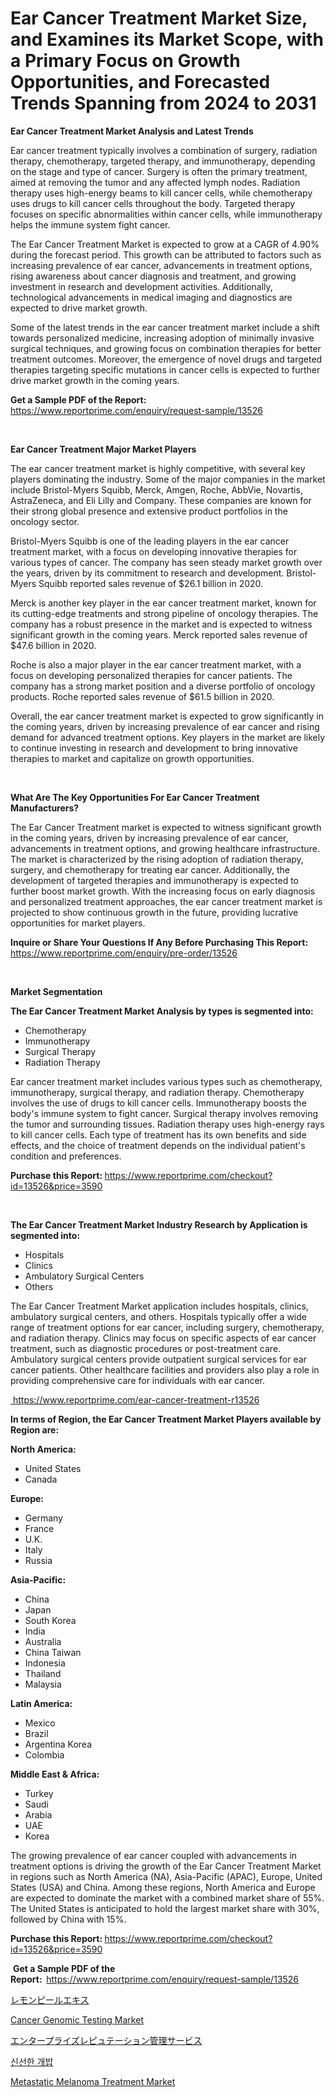 <p><h1>Ear Cancer Treatment Market Size, and Examines its Market Scope, with a Primary Focus on Growth Opportunities, and Forecasted Trends Spanning from 2024 to 2031</h1></p><p><strong>Ear Cancer Treatment Market Analysis and Latest Trends</strong></p>
<p><p>Ear cancer treatment typically involves a combination of surgery, radiation therapy, chemotherapy, targeted therapy, and immunotherapy, depending on the stage and type of cancer. Surgery is often the primary treatment, aimed at removing the tumor and any affected lymph nodes. Radiation therapy uses high-energy beams to kill cancer cells, while chemotherapy uses drugs to kill cancer cells throughout the body. Targeted therapy focuses on specific abnormalities within cancer cells, while immunotherapy helps the immune system fight cancer.</p><p>The Ear Cancer Treatment Market is expected to grow at a CAGR of 4.90% during the forecast period. This growth can be attributed to factors such as increasing prevalence of ear cancer, advancements in treatment options, rising awareness about cancer diagnosis and treatment, and growing investment in research and development activities. Additionally, technological advancements in medical imaging and diagnostics are expected to drive market growth.</p><p>Some of the latest trends in the ear cancer treatment market include a shift towards personalized medicine, increasing adoption of minimally invasive surgical techniques, and growing focus on combination therapies for better treatment outcomes. Moreover, the emergence of novel drugs and targeted therapies targeting specific mutations in cancer cells is expected to further drive market growth in the coming years.</p></p>
<p><strong>Get a Sample PDF of the Report:&nbsp;</strong> <a href="https://www.reportprime.com/enquiry/request-sample/13526">https://www.reportprime.com/enquiry/request-sample/13526</a></p>
<p>&nbsp;</p>
<p><strong>Ear Cancer Treatment Major Market Players</strong></p>
<p><p>The ear cancer treatment market is highly competitive, with several key players dominating the industry. Some of the major companies in the market include Bristol-Myers Squibb, Merck, Amgen, Roche, AbbVie, Novartis, AstraZeneca, and Eli Lilly and Company. These companies are known for their strong global presence and extensive product portfolios in the oncology sector.</p><p>Bristol-Myers Squibb is one of the leading players in the ear cancer treatment market, with a focus on developing innovative therapies for various types of cancer. The company has seen steady market growth over the years, driven by its commitment to research and development. Bristol-Myers Squibb reported sales revenue of $26.1 billion in 2020.</p><p>Merck is another key player in the ear cancer treatment market, known for its cutting-edge treatments and strong pipeline of oncology therapies. The company has a robust presence in the market and is expected to witness significant growth in the coming years. Merck reported sales revenue of $47.6 billion in 2020.</p><p>Roche is also a major player in the ear cancer treatment market, with a focus on developing personalized therapies for cancer patients. The company has a strong market position and a diverse portfolio of oncology products. Roche reported sales revenue of $61.5 billion in 2020.</p><p>Overall, the ear cancer treatment market is expected to grow significantly in the coming years, driven by increasing prevalence of ear cancer and rising demand for advanced treatment options. Key players in the market are likely to continue investing in research and development to bring innovative therapies to market and capitalize on growth opportunities.</p></p>
<p>&nbsp;</p>
<p><strong>What Are The Key Opportunities For Ear Cancer Treatment Manufacturers?</strong></p>
<p><p>The Ear Cancer Treatment market is expected to witness significant growth in the coming years, driven by increasing prevalence of ear cancer, advancements in treatment options, and growing healthcare infrastructure. The market is characterized by the rising adoption of radiation therapy, surgery, and chemotherapy for treating ear cancer. Additionally, the development of targeted therapies and immunotherapy is expected to further boost market growth. With the increasing focus on early diagnosis and personalized treatment approaches, the ear cancer treatment market is projected to show continuous growth in the future, providing lucrative opportunities for market players.</p></p>
<p><strong>Inquire or Share Your Questions If Any Before Purchasing This Report:</strong> <a href="https://www.reportprime.com/enquiry/pre-order/13526">https://www.reportprime.com/enquiry/pre-order/13526</a></p>
<p>&nbsp;</p>
<p><strong>Market Segmentation</strong></p>
<p><strong>The Ear Cancer Treatment Market Analysis by types is segmented into:</strong></p>
<p><ul><li>Chemotherapy</li><li>Immunotherapy</li><li>Surgical Therapy</li><li>Radiation Therapy</li></ul></p>
<p><p>Ear cancer treatment market includes various types such as chemotherapy, immunotherapy, surgical therapy, and radiation therapy. Chemotherapy involves the use of drugs to kill cancer cells. Immunotherapy boosts the body's immune system to fight cancer. Surgical therapy involves removing the tumor and surrounding tissues. Radiation therapy uses high-energy rays to kill cancer cells. Each type of treatment has its own benefits and side effects, and the choice of treatment depends on the individual patient's condition and preferences.</p></p>
<p><strong>Purchase this Report:&nbsp;</strong><a href="https://www.reportprime.com/checkout?id=13526&price=3590">https://www.reportprime.com/checkout?id=13526&price=3590</a></p>
<p>&nbsp;</p>
<p><strong>The Ear Cancer Treatment Market Industry Research by Application is segmented into:</strong></p>
<p><ul><li>Hospitals</li><li>Clinics</li><li>Ambulatory Surgical Centers</li><li>Others</li></ul></p>
<p><p>The Ear Cancer Treatment Market application includes hospitals, clinics, ambulatory surgical centers, and others. Hospitals typically offer a wide range of treatment options for ear cancer, including surgery, chemotherapy, and radiation therapy. Clinics may focus on specific aspects of ear cancer treatment, such as diagnostic procedures or post-treatment care. Ambulatory surgical centers provide outpatient surgical services for ear cancer patients. Other healthcare facilities and providers also play a role in providing comprehensive care for individuals with ear cancer.</p></p>
<p><a href="https://www.reportprime.com/ear-cancer-treatment-r13526">&nbsp;https://www.reportprime.com/ear-cancer-treatment-r13526</a></p>
<p><strong>In terms of Region, the Ear Cancer Treatment Market Players available by Region are:</strong></p>
<p>
    <p> <strong> North America: </strong>
        <ul>
            <li>United States</li>
            <li>Canada</li>
        </ul>
        </p> 
    <p> <strong> Europe: </strong>
        <ul>
            <li>Germany</li>
            <li>France</li>
            <li>U.K.</li>
            <li>Italy</li>
            <li>Russia</li>
        </ul>
        </p> 
    <p> <strong> Asia-Pacific: </strong>
        <ul>
            <li>China</li>
            <li>Japan</li>
            <li>South Korea</li>
            <li>India</li>
            <li>Australia</li>
            <li>China Taiwan</li>
            <li>Indonesia</li>
            <li>Thailand</li>
            <li>Malaysia</li>
        </ul>
        </p> 
    <p> <strong> Latin America: </strong>
        <ul>
            <li>Mexico</li>
            <li>Brazil</li>
            <li>Argentina Korea</li>
            <li>Colombia</li>
        </ul>
        </p> 
    <p> <strong> Middle East & Africa: </strong>
        <ul>
            <li>Turkey</li>
            <li>Saudi</li>
            <li>Arabia</li>
            <li>UAE</li>
            <li>Korea</li>
        </ul>
    </p>
    </p>
<p><p>The growing prevalence of ear cancer coupled with advancements in treatment options is driving the growth of the Ear Cancer Treatment Market in regions such as North America (NA), Asia-Pacific (APAC), Europe, United States (USA) and China. Among these regions, North America and Europe are expected to dominate the market with a combined market share of 55%. The United States is anticipated to hold the largest market share with 30%, followed by China with 15%.</p></p>
<p><strong>Purchase this Report: </strong><a href="https://www.reportprime.com/checkout?id=13526&price=3590">https://www.reportprime.com/checkout?id=13526&price=3590</a></p>
<p>&nbsp;<strong>Get a Sample PDF of the Report:&nbsp;&nbsp;</strong><a href="https://www.reportprime.com/enquiry/request-sample/13526">https://www.reportprime.com/enquiry/request-sample/13526</a></p>
<p><strong></strong></p>
<p><p><a href="https://medium.com/@josephmiller1959/%E3%83%AC%E3%83%A2%E3%83%B3%E3%81%AE%E7%9A%AE%E3%82%A8%E3%82%AD%E3%82%B9%E5%B8%82%E5%A0%B4-%E7%AB%B6%E4%BA%89%E5%88%86%E6%9E%90-%E5%B8%82%E5%A0%B4%E3%83%88%E3%83%AC%E3%83%B3%E3%83%89-2031%E5%B9%B4%E3%81%BE%E3%81%A7%E3%81%AE%E4%BA%88%E6%B8%AC-7ce2e4a12e9b">レモンピールエキス</a></p><p><a href="https://github.com/LibbySpencer2018/Market-Research-Report-List-1/blob/main/cancer-genomic-testing-market.md">Cancer Genomic Testing Market</a></p><p><a href="https://github.com/LenoraKris2023/Market-Research-Report-List-1/blob/main/117998380351.md">エンタープライズレピュテーション管理サービス</a></p><p><a href="https://medium.com/@monserratemohr/%EC%8B%A0%EC%84%A0%ED%95%9C-%EA%B0%9C-%EC%82%AC%EB%A3%8C-%EC%8B%9C%EC%9E%A5-%EA%B7%9C%EB%AA%A8-cagr-%ED%8A%B8%EB%A0%8C%EB%93%9C-2024-2030-b0a2b834d792">신선한 개밥</a></p><p><a href="https://github.com/ashman753/Market-Research-Report-List-1/blob/main/metastatic-melanoma-treatment-market.md">Metastatic Melanoma Treatment Market</a></p></p>